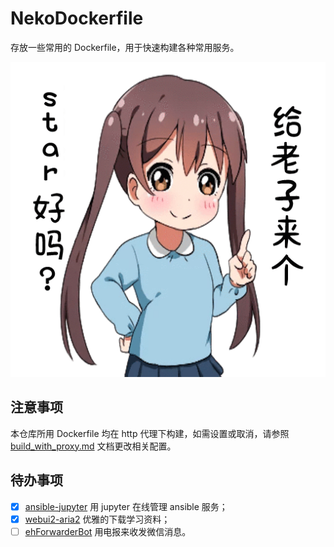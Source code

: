 # NekoDockerfile
存放一些常用的 Dockerfile，用于快速构建各种常用服务。

![](./assets/file_727554.gif)

## 注意事项
本仓库所用 Dockerfile 均在 http 代理下构建，如需设置或取消，请参照 [build_with_proxy.md](./build_with_proxy.md) 文档更改相关配置。

## 待办事项

- [x] [ansible-jupyter](./ansible-jupyter) 用 jupyter 在线管理 ansible 服务；
- [x] [webui2-aria2](./webui2_aria2) 优雅的下载学习资料；
- [ ] [ehForwarderBot]() 用电报来收发微信消息。
